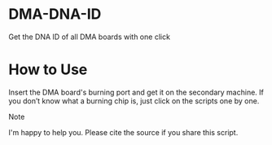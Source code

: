 # DMA-DNA-ID
Get the DNA ID of all DMA boards with one click

# How to Use
Insert the DMA board's burning port and get it on the secondary machine.
If you don’t know what a burning chip is, just click on the scripts one by one.

> [!NOTE]
>
> I'm happy to help you. Please cite the source if you share this script.








